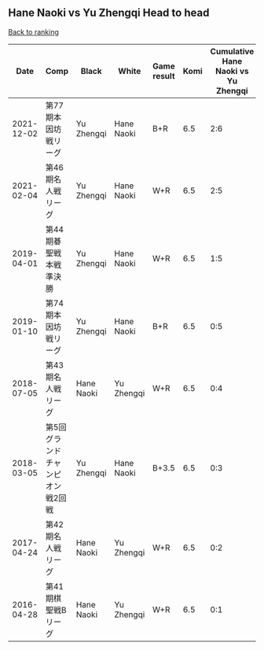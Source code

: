 ## Hane Naoki vs Yu Zhengqi Head to head

[Back to ranking](../../index.md)




| **Date** | **Comp** | **Black** | **White** | **Game result** | **Komi** | **Cumulative Hane Naoki vs Yu Zhengqi** | **Hane Naoki streak** | **Yu Zhengqi streak** | 
| --- | --- | --- | --- | --- | --- | --- | --- | --- |
| 2021-12-02 | 第77期本因坊戦リーグ | Yu Zhengqi | Hane Naoki | B+R | 6.5 | 2:6 | 0 | 1 | 
| 2021-02-04 | 第46期名人戦リーグ | Yu Zhengqi | Hane Naoki | W+R | 6.5 | 2:5 | 2 | 0 | 
| 2019-04-01 | 第44期碁聖戦本戦準決勝 | Yu Zhengqi | Hane Naoki | W+R | 6.5 | 1:5 | 1 | 0 | 
| 2019-01-10 | 第74期本因坊戦リーグ | Yu Zhengqi | Hane Naoki | B+R | 6.5 | 0:5 | 0 | 5 | 
| 2018-07-05 | 第43期名人戦リーグ | Hane Naoki | Yu Zhengqi | W+R | 6.5 | 0:4 | 0 | 4 | 
| 2018-03-05 | 第5回グランドチャンピオン戦2回戦 | Yu Zhengqi | Hane Naoki | B+3.5 | 6.5 | 0:3 | 0 | 3 | 
| 2017-04-24 | 第42期名人戦リーグ | Hane Naoki | Yu Zhengqi | W+R | 6.5 | 0:2 | 0 | 2 | 
| 2016-04-28 | 第41期棋聖戦Bリーグ | Hane Naoki | Yu Zhengqi | W+R | 6.5 | 0:1 | 0 | 1 |





